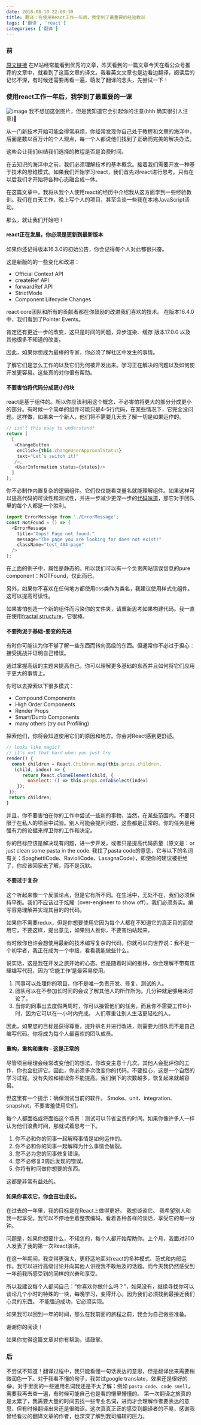 ```yaml
---
date: 2018-08-10 22:08:30
title: 翻译：在使用React工作一年后，我学到了最重要的经验教训
tags: ['翻译', 'react']
categories: ['翻译']
---
```


### 前
[原文链接](https://medium.freecodecamp.org/mindset-lessons-from-a-year-with-react-1de862421981)
在M站经常能看到优秀的文章，昨天看到的一篇文章今天在看公众号推荐的文章中，就看到了这篇文章的译文。我看英文文章也是边看边翻译，阅读后的记忆不深，有时候还需要再看一遍，萌发了翻译的念头，先尝试一下！

### 使用react工作一年后，我学到了最重要的一课
![image](http://res.cloudinary.com/dwudaridr/image/upload/v1533801204/blog/translate-1.png)
我不想加这张图片，但是我知道它会引起你的注意(hhh 确实很引人注意)🔪

从一门新技术开始可能会得常麻烦，你经常发现你自己处于教程和文章的海洋中，后面是数以百万计的个人观点，每一个人都说他们找到了正确而完美的解决办法。

这些会让我们纠结我们选择的教程是否是浪费时间。

在去知识的海洋中之前，我们必须理解技术的基本概念。接着我们需要开发一种基于技术的思维模式。如果我们开始学习react，我们首先对react进行思考。只有在以后我们才开始将各种心态融合成一体。

在这篇文章中，我将从我个人使用react的经历中介绍我从这方面学到一些经验教训。我们在白天工作，晚上写个人的项目，甚至会谈一些我在本地JavaScript活动。

那么，就让我们开始吧！

#### react正在发展，你必须是更新到最新版本
如果你还记得版本16.3.0的初始公告，你会记得每个人对此都很兴奋。

这是新版的的一些变化和改进：

* Official Context API
* createRef API
* forwardRef API
* StrictMode
* Component Lifecycle Changes

react core团队和所有的贡献者都在你鼓励的改进我们喜欢的技术。 在版本16.4.0中，我们看到了Pointer Events。

肯定还有更近一步的改变，这只是时间的问题，异步渲染、缓存 版本17.0.0 以及其他很多不知道的改变。

因此，如果你想成为最棒的专家，你必须了解社区中发生的事情。

了解它们是怎么工作的以及它们为何被开发出来。学习正在解决的问题以及如何使开发更容易。这些真的对你很有帮助。

#### 不要害怕将代码分成更小的块
react是基于组件的。所以你应该利用这个概念，不必害怕将更大的部分分成更小的部分。有时候一个简单的组件可能只是4-5行代码，在某些情况下，它完全没问题。这样做，如果来一个新人，他们将不需要几天去了解一切是如果运作的。

```javascript
// isn't this easy to understand?
return (
  [
   <ChangeButton
    onClick={this.changeUserApprovalStatus}
    text="Let’s switch it!"
   />,
   <UserInformation status={status}/>
  ]
);
```
你不必制作内置复杂的逻辑组件。它们仅仅能看变量名就能理解组件。如果这样可以提高代码的可读性和测试性，并进一步减少更深一步的[代码味道](https://en.wikipedia.org/wiki/Code_smell)，那它对于团队里的每个人都是一个胜利。

```js
import ErrorMessage from './ErrorMessage';
const NotFound = () => (
  <ErrorMessage
    title="Oops! Page not found."
    message="The page you are looking for does not exist!"
    className="test_404-page"
  />
);
```
在上面的例子中，属性是静态的。所以我们可以有一个负责网站错误信息的pure component：NOTFound，仅此而已。

另外，如果你不喜欢在任何地方都使用css类作为类名，我建议使用样式化组件。这可以提高可读性。

如果害怕创造一个新的组件而污染你的文件夹，请重新思考如果构建代码。我一直在使用[fractal structure](https://hackernoon.com/fractal-a-react-app-structure-for-infinite-scale-4dab943092af)，它很棒。

#### 不要拘泥于基础-要变的先进
有时你可能认为你不够了解一些东西而转向高级的东西。但通常你不必过于担心：接受挑战并证明自己错误。

通过掌握高级的主题来提高自己，你可以理解更多基础的东西并且如何将它们应用于更大的事情上。

你可以去探索以下很多模式：

* Compound Components
* High Order Components
* Render Props
* Smart/Dumb Components
* many others (try out Profiling)

探索他们，你将会知道使用它们的原因和地方。你会对React感到更舒适。

```javascript
// looks like magic?
// it's not that hard when you just try
render() {
  const children = React.Children.map(this.props.children,
   (child, index) => {
      return React.cloneElement(child, {
        onSelect: () => this.props.onTabSelect(index)
    });
 });
 return children;
}
```
并且，你不要害怕在你的工作中尝试一些新的事物，当然，在某些范围内。不要只限于在私人的项目中试验。别人可能会提问问题，这些都是正常的。你的任务是用强有力的论据来捍卫你的工作和决定。

你的目标应该是解决现有问题，进一步开发，或者只是提高代码质量（原文是：or just clean some pasta in the code. 我找了pasta code的意思，它与以下的名词有关：SpaghettiCode、RavioliCode、LasagnaCode），即使你的建议被拒绝了，你应该回家去了解，而不是沉默。

#### 不要过于复杂
这个听起来像一个反驳论点，但是它有所不同。在生活中，无处不在，我们必须保持平衡。我们不应该过于炫耀（over-engineer to show off）。我们必须务实。编写容易理解并实现其目的的代码。

如果你不需要redux，但是你想要使用它因为每个人都在不知道它的真正目的而使用它，不要这样，提出意见，如果别人推你，不要害怕站起来。

有时候你也许会想使用最新的技术编写复杂的代码，你就可以向世界说：我不是一个初学者，我正在成为一个中级，看看我能做些什么。

说实话，这是我在开发之旅开始的心态。但是随着时间的推移，你会理解不带有炫耀编写代码，因为‘它能工作’是最容易使用。

1. 同事可以处理你的项目，你不是唯一负责开发、修复、测试的人。
2. 团队可以在不参加长时间的会议了解其他人的所作所为。几分钟就足够用来讨论了。
3. 当你的同事出去度假两周时，你可以接管他们的任务，而且你不需要工作8小时，因为它可以在一小时内完成。
人们尊重让别人生活更轻松的人。

因此，如果您的目标是获得尊重，提升排名并进行改进，则需要为团队而不是自己编写代码。你将成为每个人最喜欢的团队成员。

#### 重构，重构和重构 - 这是正常的
尽管项目经理会经常改变他们的想法，你改变主意十几次。其他人会批评你的工作，你也会批评它。因此，你必须多次改变你的代码。不要担心，这是一个自然的学习过程。没有失败和错误你不能提高。我们倒下的次数越多，恢复起来就越容易。

但这里有一个提示：确保测试当前的软件。 Smoke、unit、integration、snapshot，不要害羞使用它们。

每个人都面临或将面临这个场景：测试可以节省宝贵的时间。如果你像许多人一样认为他们浪费时间，那就试着思考一下。

1. 你不必和你的同事一起解释事情是如何运作的。
2. 你不必和你的同事一起解释为什么事情会破裂。
3. 您不必为您的同事修复错误。
4. 您不必修复3周后发现的错误。
5. 你将有时间做你想要的东西。

这都是非常有益处的。

#### 如果你喜欢它，你会茁壮成长。
在过去的一年里，我的目标是在React上做得更好。 我想谈谈它。 我希望别人和我一起享受。我可以不停地坐着整夜编码，看着各种各样的谈话，享受它的每一分钟。

问题是，如果你想要什么，不知怎的，每个人都开始帮助你。上个月，我面对200人发表了我的第一次React演讲。

在这一年期间，我变得更强大，更舒适地面对react的多种模式、范式和内部运作。我可以进行高级讨论并向其他人讲授我不敢触及的话题。而今天我仍然感受到一年前我所感受到的同样的兴奋和享受。

所以我建议每个人都问自己：“你喜欢你做什么吗？”，如果没有，继续寻找你可以谈论几个小时的特殊的一块，每晚学习，变得开心。因为我们必须找到最接近我们心灵的东西。 不能强迫成功，它必须实现。

如果我可以回到一年的时间，那么在我前面的旅程之前，我会为自己做些准备。

谢谢你的阅读！

如果你觉得这篇文章对你有帮助，请鼓掌。

### 后
不尝试不知道！翻译过程中，我只能看懂一句话表达的意思，但是翻译出来需要稍微润色一下。对于我看不懂的句子，我尝试google translate，效果还是很好的😂。对于里面的一些通用名词我还是不太了解：例如 `pasta code`、`code smell`，需要我再去查一遍，有时候可能自己也是看的懵里懵懂的。
第一次翻译之旅真的是太累了，我需要大量的时间去找一些专业名词，进而才会理解作者要表达的意思，但有时候翻译出来还是很晦涩。这次真真正正的感受到翻译者的不易，感谢我曾经看过的翻译文章的作者，也深深了解到我司编辑的压力。
